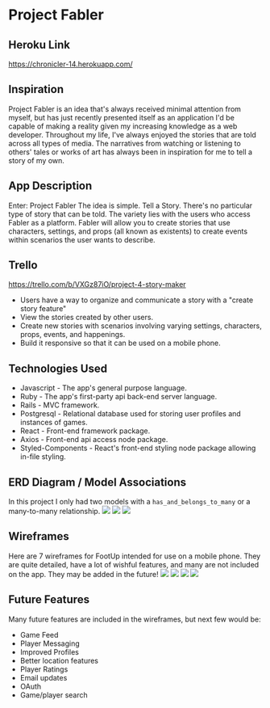 # Project Fabler

##  Heroku Link
https://chronicler-14.herokuapp.com/

##  Inspiration
Project Fabler is an idea that's always received minimal attention from myself, but has just recently presented itself as an application I'd be capable of making a reality given my increasing knowledge as a web developer. Throughout my life, I've always enjoyed the stories that are told across all types of media. The narratives from watching or listening to others' tales or works of art has always been in inspiration for me to tell a story of my own.

##  App Description
Enter: Project Fabler
The idea is simple. Tell a Story. There's no particular type of story that can be told. The variety lies with the users who access Fabler as a platform. Fabler will allow you to create stories that use characters, settings, and props (all known as existents) to create events within scenarios the user wants to describe.

## Trello
https://trello.com/b/VXGz87iO/project-4-story-maker

- Users have a way to organize and communicate a story with a "create story feature"
- View the stories created by other users.
- Create new stories with scenarios involving varying settings, characters, props, events, and happenings.
- Build it responsive so that it can be used on a mobile phone.

## Technologies Used
- Javascript - The app's general purpose language.
- Ruby - The app's first-party api back-end server language.
- Rails - MVC framework.
- Postgresql - Relational database used for storing user profiles and instances of games.
- React - Front-end framework package.
- Axios - Front-end api access node package.
- Styled-Components - React's front-end styling node package allowing in-file styling.
## ERD Diagram / Model Associations
In this project I only had two models with a `has_and_belongs_to_many` or a many-to-many
relationship.
![](https://i.imgur.com/0MdSIuF.jpg)
![](https://i.imgur.com/yAwSrPp.jpg)
![](https://i.imgur.com/Qp0dn0p.jpg?1)

## Wireframes
Here are 7 wireframes for FootUp intended for use on a mobile phone. They are quite detailed, have a lot of wishful features, and many are not included on the app.  They may be added in the future!
![](https://i.imgur.com/TUmkkuj.jpg)
![](https://i.imgur.com/Br6EozM.jpg)
![](https://i.imgur.com/i4nUrD6.jpg)
![](https://i.imgur.com/S1ew0Kc.jpg)


## Future Features
Many future features are included in the wireframes, but next few would be:


- Game Feed
- Player Messaging
- Improved Profiles
- Better location features
- Player Ratings
- Email updates
- OAuth
- Game/player search









